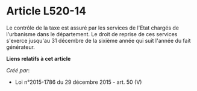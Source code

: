 # Article L520-14

Le contrôle de la taxe est assuré par les services de l'Etat chargés de l'urbanisme dans le département. Le droit de reprise
de ces services s'exerce jusqu'au 31 décembre de la sixième année qui suit l'année du fait générateur.

**Liens relatifs à cet article**

_Créé par_:

  - Loi n°2015-1786 du 29 décembre 2015 - art. 50 (V)
